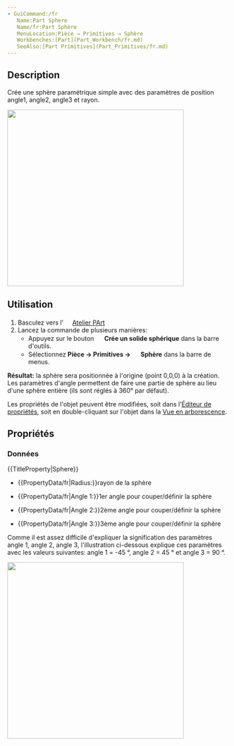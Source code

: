```yaml
---
- GuiCommand:/fr
   Name:Part Sphere
   Name/fr:Part Sphère
   MenuLocation:Pièce → Primitives → Sphère
   Workbenches:[Part](Part_Workbench/fr.md)
   SeeAlso:[Part Primitives](Part_Primitives/fr.md)
---
```


## Description

Crée une sphère paramétrique simple avec des paramètres de position angle1, angle2, angle3 et rayon.

<img alt="" src=images/SimpleSphere.jpg  style="width:400px;">

## Utilisation

1.  Basculez vers l\'<img alt="" src=images/Workbench_Part.svg  style="width:16px;"> [Atelier PArt](Part_Workbench/fr.md)
2.  Lancez la commande de plusieurs manières:
    -   Appuyez sur le bouton **<img src="images/Part_Sphere.svg" width=16px> Crée un solide sphérique** dans la barre d\'outils.
    -   Sélectionnez **Pièce → Primitives → <img src="images/Part_Sphere.svg" width=16px> Sphère** dans la barre de menus.

**Résultat:** la sphère sera positionnée à l\'origine (point 0,0,0) à la création. Les paramètres d\'angle permettent de faire une partie de sphère au lieu d\'une sphère entière (ils sont réglés à 360° par défaut).

Les propriétés de l\'objet peuvent être modifiées, soit dans l\'[Éditeur de propriétés](Property_editor/fr.md), soit en double-cliquant sur l\'objet dans la [Vue en arborescence](Tree_view/fr.md).

## Propriétés

### Données


{{TitleProperty|Sphere}}

-    {{PropertyData/fr|Radius:}}rayon de la sphère

-    {{PropertyData/fr|Angle 1:}}1er angle pour couper/définir la sphère

-    {{PropertyData/fr|Angle 2:}}2ème angle pour couper/définir la sphère

-    {{PropertyData/fr|Angle 3:}}3ème angle pour couper/définir la sphère

Comme il est assez difficile d'expliquer la signification des paramètres angle 1, angle 2, angle 3, l'illustration ci-dessous explique ces paramètres avec les valeurs suivantes: angle 1 = -45 °, angle 2 = 45 ° et angle 3 = 90 °.

<img alt="" src=images/SphereCutThreeAngles.jpg  style="width:400px;">





 
